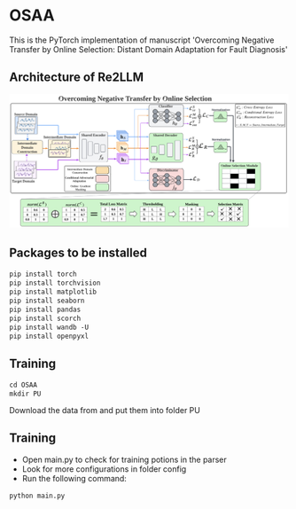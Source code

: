 # OSAA
This is the PyTorch implementation of manuscript 'Overcoming Negative Transfer by Online Selection: Distant Domain Adaptation for Fault Diagnosis'


## Architecture of Re2LLM
![image](./OSAA.png)

## Packages to be installed
```
pip install torch
pip install torchvision
pip install matplotlib
pip install seaborn
pip install pandas
pip install scorch
pip install wandb -U
pip install openpyxl
```

## Training
```
cd OSAA
mkdir PU
```
Download the data from  and put them into folder PU


## Training



- Open main.py to check for training potions in the parser
- Look for more configurations in folder config
- Run the following command:

```
python main.py
```



